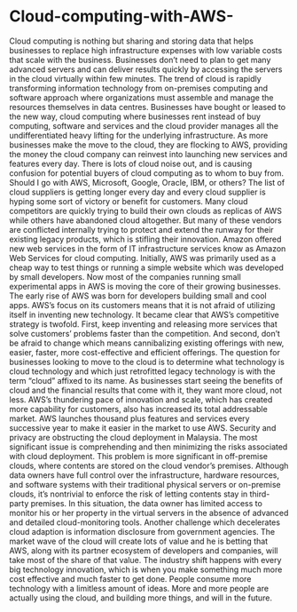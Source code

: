 # Cloud-computing-with-AWS-
Cloud computing is nothing but sharing and storing data that helps businesses to replace high infrastructure expenses with low variable costs that scale with the business. Businesses don’t need to plan to get many advanced servers and can deliver results quickly by accessing the servers in the cloud virtually within few minutes.  The trend of cloud is rapidly transforming information technology from on-premises computing and software approach where organizations must assemble and manage the resources themselves in data centres. Businesses have bought or leased to the new way, cloud computing where businesses rent instead of buy computing, software and services and the cloud provider manages all the undifferentiated heavy lifting for the underlying infrastructure. As more businesses make the move to the cloud, they are flocking to AWS, providing the money the cloud company can reinvest into launching new services and features every day.   There is lots of cloud noise out, and is causing confusion for potential buyers of cloud computing as to whom to buy from. Should I go with AWS, Microsoft, Google, Oracle, IBM, or others? The list of cloud suppliers is getting longer every day and every cloud supplier is hyping some sort of victory or benefit for customers.  Many cloud competitors are quickly trying to build their own clouds as replicas of AWS while others have abandoned cloud altogether. But many of these vendors are conflicted internally trying to protect and extend the runway for their existing legacy products, which is stifling their innovation.  Amazon offered new web services in the form of IT infrastructure services know as Amazon Web Services for cloud computing. Initially, AWS was primarily used as a cheap way to test things or running a simple website which was developed by small developers. Now most of the companies running small experimental apps in AWS is moving the core of their growing businesses. The early rise of AWS was born for developers building small and cool apps.  AWS’s focus on its customers means that it is not afraid of utilizing itself in inventing new technology. It became clear that AWS’s competitive strategy is twofold. First, keep inventing and releasing more services that solve customers’ problems faster than the competition. And second, don’t be afraid to change which means cannibalizing existing offerings with new, easier, faster, more cost-effective and efficient offerings.  The question for businesses looking to move to the cloud is to determine what technology is cloud technology and which just retrofitted legacy technology is with the term “cloud” affixed to its name. As businesses start seeing the benefits of cloud and the financial results that come with it, they want more cloud, not less.   AWS’s thundering pace of innovation and scale, which has created more capability for customers, also has increased its total addressable market. AWS launches thousand plus features and services every successive year to make it easier in the market to use AWS.  Security and privacy are obstructing the cloud deployment in Malaysia. The most significant issue is comprehending and then minimizing the risks associated with cloud deployment. This problem is more significant in off-premise clouds, where contents are stored on the cloud vendor’s premises. Although data owners have full control over the infrastructure, hardware resources, and software systems with their traditional physical servers or on-premise clouds, it’s nontrivial to enforce the risk of letting contents stay in third-party premises. In this situation, the data owner has limited access to monitor his or her property in the virtual servers in the absence of advanced and detailed cloud-monitoring tools. Another challenge which decelerates cloud adaption is information disclosure from government agencies.   The market wave of the cloud will create lots of value and he is betting that AWS, along with its partner ecosystem of developers and companies, will take most of the share of that value.  The industry shift happens with every big technology innovation, which is when you make something much more cost effective and much faster to get done. People consume more technology with a limitless amount of ideas. More and more people are actually using the cloud, and building more things, and will in the future.    
